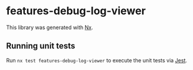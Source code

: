 # features-debug-log-viewer

This library was generated with [Nx](https://nx.dev).

## Running unit tests

Run `nx test features-debug-log-viewer` to execute the unit tests via [Jest](https://jestjs.io).
